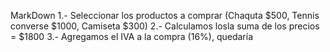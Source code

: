MarkDown
1.- Seleccionar los productos a comprar (Chaquta $500, Tennis converse $1000, Camiseta $300)
2.- Calculamos losla suma de los precios = $1800
3.- Agregamos el IVA a la compra (16%), quedaría 
